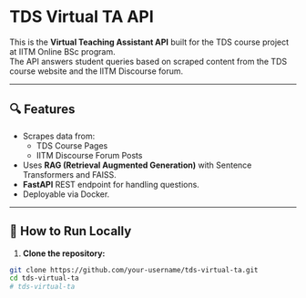 # TDS Virtual TA API

This is the **Virtual Teaching Assistant API** built for the TDS course project at IITM Online BSc program.  
The API answers student queries based on scraped content from the TDS course website and the IITM Discourse forum.

---

## 🔍 Features

- Scrapes data from:
  - TDS Course Pages
  - IITM Discourse Forum Posts
- Uses **RAG (Retrieval Augmented Generation)** with Sentence Transformers and FAISS.
- **FastAPI** REST endpoint for handling questions.
- Deployable via Docker.

---

## 🚀 How to Run Locally

1. **Clone the repository:**
```bash
git clone https://github.com/your-username/tds-virtual-ta.git
cd tds-virtual-ta
# tds-virtual-ta
